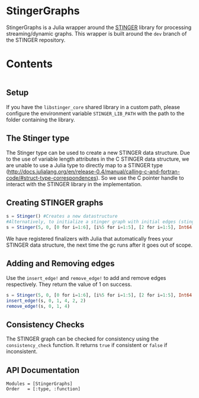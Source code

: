 # StingerGraphs

StingerGraphs is a Julia wrapper around the [STINGER](https://github.com/stingergraph/stinger) library for processing streaming/dynamic graphs. This wrapper is built around the `dev` branch of the STINGER repository.

# Contents

```@contents
```

## Setup

If you have the `libstinger_core` shared library in a custom path, please configure
the environment variable `STINGER_LIB_PATH` with the path to the folder containing the
library.

## The Stinger type
The Stinger type can be used to create a new STINGER data structure. Due to the
use of variable length attributes in the C STINGER data structure, we are unable
to use a Julia type to directly map to a STINGER type (http://docs.julialang.org/en/release-0.4/manual/calling-c-and-fortran-code/#struct-type-correspondences).
So we use the C pointer handle to interact with the STINGER library in the implementation.

## Creating STINGER graphs

```julia
s = Stinger() #Creates a new datastructure
#Alternatively, to initialize a stinger graph with initial edges (stinger_set_initial_edges)
s = Stinger(5, 0, [0 for i=1:6], [i%5 for i=1:5], [2 for i=1:5], Int64[], Int64[], -2)
```

We have registered finalizers with Julia that automatically frees your STINGER
data structure, the next time the gc runs after it goes out of scope.

## Adding and Removing edges

Use the `insert_edge!` and `remove_edge!` to add and remove edges respectively.
They return the value of 1 on success.

```julia
s = Stinger(5, 0, [0 for i=1:6], [i%5 for i=1:5], [2 for i=1:5], Int64[], Int64[], -2)
insert_edge!(s, 0, 1, 4, 2, 2)
remove_edge!(s, 0, 1, 4)
```

## Consistency Checks

The STINGER graph can be checked for consistency using the `consistency_check`
function. It returns `true` if consistent or `false` if inconsistent.

## API Documentation

```@autodocs
Modules = [StingerGraphs]
Order   = [:type, :function]
```

